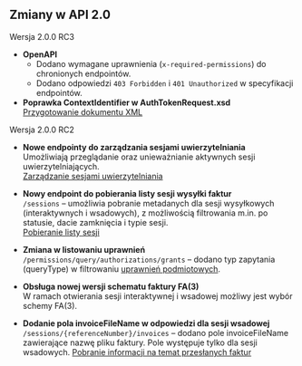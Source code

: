 ## Zmiany w API 2.0

Wersja 2.0.0 RC3

- **OpenAPI**
  - Dodano wymagane uprawnienia (`x-required-permissions`) do chronionych endpointów.
  - Dodano odpowiedzi `403 Forbidden` i `401 Unauthorized` w specyfikacji endpointów.
- **Poprawka ContextIdentifier w AuthTokenRequest.xsd**  
  [Przygotowanie dokumentu XML](uwierzytelnianie.md#1-przygotowanie-dokumentu-xml-authtokenrequest)

Wersja 2.0.0 RC2
- **Nowe endpointy do zarządzania sesjami uwierzytelniania**  
  Umożliwiają przeglądanie oraz unieważnianie aktywnych sesji uwierzytelniających.  
  [Zarządzanie sesjami uwierzytelniania](auth/sesje.md)

- **Nowy endpoint do pobierania listy sesji wysyłki faktur**\
  `/sessions` – umożliwia pobranie metadanych dla sesji wysyłkowych (interaktywnych i wsadowych), z możliwością filtrowania m.in. po statusie, dacie zamknięcia i typie sesji.\
  [Pobieranie listy sesji](faktury/sesja-sprawdzenie-stanu-i-pobranie-upo.md#1-pobranie-listy-sesji)
  

- **Zmiana w listowaniu uprawnień**  
  `/permissions/query/authorizations/grants` – dodano typ zapytania (queryType) w filtrowaniu [uprawnień podmiotowych](uprawnienia.md#pobranie-listy-uprawnień-podmiotowych-do-obsługi-faktur).

- **Obsługa nowej wersji schematu faktury FA(3)**  
  W ramach otwierania sesji interaktywnej i wsadowej możliwy jest wybór schemy FA(3).

-  **Dodanie pola invoiceFileName w odpowiedzi dla sesji wsadowej**\
  `/sessions/{referenceNumber}/invoices` – dodano pole invoiceFileName zawierające nazwę pliku faktury. Pole występuje tylko dla sesji wsadowych.
   [Pobranie informacji na temat przesłanych faktur](faktury/sesja-sprawdzenie-stanu-i-pobranie-upo.md#3-pobranie-informacji-na-temat-przesłanych-faktur)